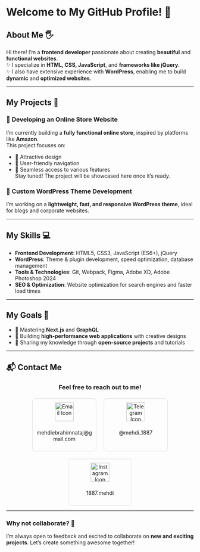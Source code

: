# Welcome to My GitHub Profile! 👋

## About Me 🖐️
Hi there! I’m a **frontend developer** passionate about creating **beautiful** and **functional websites**.  
✨ I specialize in **HTML, CSS, JavaScript**, and **frameworks like jQuery**.  
✨ I also have extensive experience with **WordPress**, enabling me to build **dynamic** and **optimized websites**.  

---

## My Projects 🚀

### 🔧 **Developing an Online Store Website**  
I’m currently building a **fully functional online store**, inspired by platforms like **Amazon**.  
This project focuses on:  
- 📌 Attractive design  
- 📌 User-friendly navigation  
- 📌 Seamless access to various features  
Stay tuned! The project will be showcased here once it’s ready.  

### 🔧 **Custom WordPress Theme Development**  
I’m working on a **lightweight, fast, and responsive WordPress theme**, ideal for blogs and corporate websites.  

---

## My Skills 💻

- **Frontend Development**: HTML5, CSS3, JavaScript (ES6+), jQuery  
- **WordPress**: Theme & plugin development, speed optimization, database management  
- **Tools & Technologies**: Git, Webpack, Figma, Adobe XD, Adobe Photoshop 2024  
- **SEO & Optimization**: Website optimization for search engines and faster load times  

---

## My Goals 🌟

- 🚀 Mastering **Next.js** and **GraphQL**  
- 🚀 Building **high-performance web applications** with creative designs  
- 🚀 Sharing my knowledge through **open-source projects** and tutorials  

---

## 📬 Contact Me  

<div align="center" style="margin-bottom: 20px;" color="red">
    <h3>Feel free to reach out to me!</h3>
</div>

<div align="center" style="display: flex; justify-content: center; gap: 20px; flex-wrap: wrap;">
    
  <!-- Email Card -->
  <div style="border: 1px solid #ddd; border-radius: 8px; padding: 10px; text-align: center; width: 150px;">
      <img src="https://img.icons8.com/?size=64&width=100&id=CXYJjRfKlwI9&format=png&color=000000" alt="Email Icon" style="width: 50px; margin-bottom: 8px;">
      <p style="font-size: 14px;">mehdiebrahimnataj@gmail.com</p>
  </div>
  
  <!-- Telegram Card -->
  <div style="border: 1px solid #ddd; border-radius: 8px; padding: 10px; text-align: center; width: 150px;">
      <img src="https://img.icons8.com/?size=64&id=oWiuH0jFiU0R&format=png&color=000000" alt="Telegram Icon" style="width: 50px; margin-bottom: 8px;">
      <p style="font-size: 14px;">@mehdi_1887</p>
  </div>
  
  <!-- Instagram Card -->
  <div style="border: 1px solid #ddd; border-radius: 8px; padding: 10px; text-align: center; width: 150px;">
      <img src="https://img.icons8.com/?size=64&id=Xy10Jcu1L2Su&format=png&color=000000" alt="Instagram Icon" style="width: 50px; margin-bottom: 8px;">
      <p style="font-size: 14px;">1887.mehdi</p>
  </div>

</div>










---

### Why not collaborate? 🤝  
I’m always open to feedback and excited to collaborate on **new and exciting projects**. Let’s create something awesome together!
